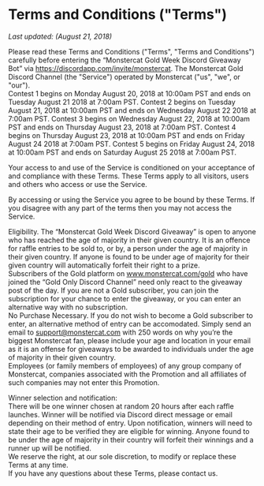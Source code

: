 # Terms and Conditions ("Terms")

*Last updated: (August 21, 2018)*

Please read these Terms and Conditions ("Terms", "Terms and Conditions") carefully before entering the “Monstercat Gold Week Discord Giveaway Bot” via https://discordapp.com/invite/monstercat. The Monstercat Gold Discord Channel (the "Service") operated by Monstercat ("us", "we", or "our").  
Contest 1 begins on Monday August 20, 2018 at 10:00am PST and ends on Tuesday August 21 2018 at 7:00am PST. Contest 2 begins on Tuesday August 21, 2018 at 10:00am PST and ends on Wednesday August 22 2018 at 7:00am PST. Contest 3 begins on Wednesday August 22, 2018 at 10:00am PST and ends on Thursday August 23, 2018 at 7:00am PST. Contest 4 begins on Thursday August 23, 2018 at 10:00am PST and ends on Friday August 24 2018 at 7:00am PST. Contest 5 begins on Friday August 24, 2018 at 10:00am PST and ends on Saturday August 25 2018 at 7:00am PST. 

Your access to and use of the Service is conditioned on your acceptance of and compliance with these Terms. These Terms apply to all visitors, users and others who access or use the Service.

By accessing or using the Service you agree to be bound by these Terms. If you disagree with any part of the terms then you may not access the Service.

Eligibility. The “Monstercat Gold Week Discord Giveaway” is open to anyone who has reached the age of majority in their given country. It is an offence for raffle entries to be sold to, or by, a person under the age of majority in their given country. If anyone is found to be under age of majority for their given country will automatically forfeit their right to a prize.   
Subscribers of the Gold platform on www.monstercat.com/gold who have joined the “Gold Only Discord Channel” need only react to the giveaway post of the day. If you are not a Gold subscriber, you can join the subscription for your chance to enter the giveaway, or you can enter an alternative way with no subscription.  
No Purchase Necessary. If you do not wish to become a Gold subscriber to enter, an alternative method of entry can be accomodated. Simply send an email to support@monstercat.com with 250 words on why you’re the biggest Monstercat fan, please include your age and location in your email as it is an offense for giveaways to be awarded to individuals under the age of majority in their given country.   
Employees (or family members of employees) of any group company of Monstercat, companies associated with the Promotion and all affiliates of such companies may not enter this Promotion.

Winner selection and notification:  
There will be one winner chosen at random 20 hours after each raffle launches. Winner will be notified via Discord direct message or email depending on their method of entry. Upon notification, winners will need to state their age to be verified they are eligible for winning. Anyone found to be under the age of majority in their country will forfeit their winnings and a runner up will be notified.   
We reserve the right, at our sole discretion, to modify or replace these Terms at any time.  
If you have any questions about these Terms, please contact us.  
